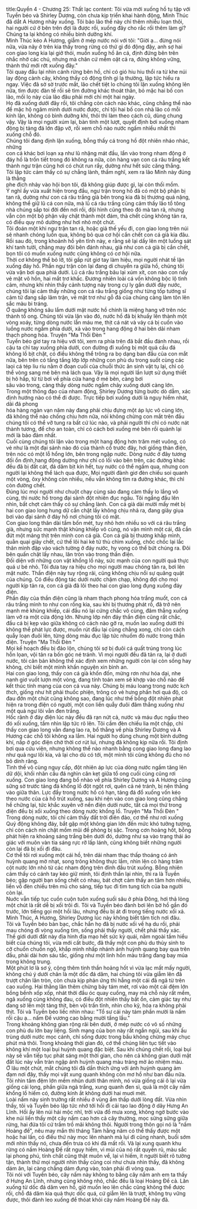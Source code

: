 title:Quyển 4 - Chương 25: Thất lạc
content:
Tôi vừa mới xuống hồ tụ tập với Tuyền béo và Shirley Dương, còn chưa kịp triển khai hành động, Minh Thúc đã dắt A Hương nhảy xuống. Tôi bảo lão thế này chỉ thêm nhiễu loạn thôi, hai người cứ ở bên trên đợi là được rồi, xuống đây cho rắc rối thêm làm gì? Chúng ta lại không có nhiều bình dưỡng khí.<br>Minh Thúc kéo A Hương, giẫm ở mép nước nói với tôi: "Giời ạ... đừng nói nữa, vừa nãy ở trên kia thấy trong rừng có thứ gì đó động đậy, anh sợ hai con giao long kia lại giở thói, muốn xuống hồ ăn cá, định đứng bên trên nhắc nhở các chú, nhưng mà chân cứ mềm oặt cả ra, đứng không vững, thành thử mới rớt xuống đây."<br>Tôi quay đầu lại nhìn cánh rừng bên hồ, chỉ có gió hiu hiu thổi ra từ khe núi lay động cành cây, không thấy có động tĩnh gì lạ thường, lập tức hiểu ra ngay. Việc đã sờ sờ trước mắt, lão chết tiệt lo chúng tôi lặn xuống không lên nữa, tìm được đàn tế rồi sẽ tìm đường khác thoát thân, bỏ mặc hai bố con lão, mối lo này của lão đâu phải mới chỉ một hai ngày.<br>Họ đã xuống dưới đây rồi, tôi chẳng còn cách nào khác, cũng chẳng thể nào để mặc hộ ngâm mình dưới nước được, chỉ tội hai bố con nhà lão có mỗi kính lặn, không có bình dưỡng khí, thôi thì làm theo cách cũ, dùng chung vậy. Vậy là mọi người xúm lại, bàn tính một lượt, quyết định bơi xuống nham động bị tảng đá lớn đập vỡ, rồi xem chỗ nào nước ngấm nhiều nhất thì xuống chỗ đó.<br>Chúng tôi đang định lặn xuống, bỗng thấy cá trong hồ đột nhiên nháo nhác, những<br>con cá khác bơi loạn xạ như lũ nhặng mát đầu, lẩn vào trong nham động ở đáy hồ là trốn tiết trong đó không ra nữa, còn hàng vạn con cá râu trắng kết thành ngư trận cũng hơi có chút run rẩy, dường như hết sức căng thẳng.<br>Tôi lập tức cảm thấy có sự chẳng lành, thầm nghĩ, xem ra lão Minh này đúng là thằng<br>phe địch nhảy vào hội bọn tôi, đã không giúp được gì, lại còn thối mồm.<br>Ý nghĩ ấy vừa xuất hiện trong đầu, ngư trận trong hồ đã có một bộ phận bị tan rã, dường như con cá râu trắng già bên trong kia đã bị thương quá nặng, không thể giữ lũ cá con nữa, mà lũ cá râu trắng cũng cảm thấy lão tổ tông nhà chúng sắp toi đời đến nơi rồi, đội hình cũng theo đó mà tan rã, nhưng vẫn còn một bộ phận vây chặt thành một đám, thà chết cũng không tản ra, có điều quy mô dường như hơi nhỏ một chút.<br>Tôi đoán một khi ngư trận tan rã, hoặc giả thế yếu đi, con giao long trên núi sẽ nhanh chóng luồn qua, không bỏ qua cơ hội cắn chết con cá già kia đâu. Rồi sau đó, trong khoảnh hồ yên tĩnh này, e rằng sẽ lại dấy lên một luồng sát khí tanh tưởi, chẳng may đôi bên đánh nhau, giả như con cá già bị cắn chết, bọn tôi có muốn xuống nước cũng không có cơ hội nữa.<br>Thời cơ không thể bỏ lỡ, tôi gấp rút giơ tay làm hiệu, mọi người nhát tề lặn xuống đáy hồ. Phần ngư trận còn lại đang di chuyển ra giữa hồ, chúng tôi vừa vặn bơi qua phiá dưới. Lũ cá râu trắng bâu lại xúm xít, con nào con nấy vẻ mặt vô hồn, hai mắt trơ khấc. Đương nhiên loài cá vốn không bộc lộ tình cảm, nhưng khi nhìn thấy cảnh tượng này trong cự ly gần dưới đáy nước, chúng tôi lại cảm thấy những con cá râu trắng giống như từng tốp tướng sĩ cảm tử đang sắp lâm trận, vẻ mặt trơ như gỗ đá của chúng càng làm tôn lên sắc màu bi tráng.<br>Ở quãng không sâu lắm dưới mặt nước hồ chính là miệng hang vỡ trên nóc thành tổ ong. Chúng tôi vừa lặn vào đó, nước hồ đã bị khuấy lên thành một vòng xoáy, từng dòng nước lẫn máu me, thịt cá nát và vảy cá bị cuốn vào luồng nước ngầm phía dưới, xả vào trong hang động ở hai bên dải nham thạch phong hóa. Truyện "Ma Thổi Đèn " <br>Tuyền béo giơ tay ra hiệu với tôi, xem ra phía trên đã bắt đầu đánh nhau, rồi cậu ta chỉ tay xuống phía dưới, con đường đi xuống bị một quả cầu đá không lồ bịt chặt, có điều không thể trông ra bọ dạng ban đầu của con mắt nữa, bên trên có tầng tầng lớp lớp những con phù du trong suốt cùng các laọi cá tép liu riu nằm ở đoạn cuối của chuỗi thức ăn sinh vật tụ lại, chỉ có thể vòng sang mé bên mà lách qua. Vậy là mọi người lần lượt sử dụng thiết bị hô hấp, từ từ bơi về phía cửa hang ở mé bên, càng bơi<br>sâu vào trong, càng thấy dòng nước ngầm chảy xuống dưới càng lớn.<br>Trong một thông đạo của nham động, Shirley Dương từng bước dò dẫm, xác định hướng nào có thể đi được. Trực tiếp bơi xuống dưới là nguy hiểm nhát, dải đá phong<br>hóa hàng ngàn vạn năm này đang phải chịu đựng một áp lực vô cùng lớn, đã không thể nào chống chịu hơn nữa, nói không chừng con mắt trên đầu chúng tôi có thể vỡ tung ra bất cứ lúc nào, và phải người thì chỉ có nước nát thành tương, để cho an toàn, chỉ có cách bơi xuống mé bên rồi quành lại mới là bảo đảm nhất.<br>Cuối cùng chúng tôi lặn vào trong một hang động hơn trăm mét vuông, có vẻ như là một đại sảnh nào đó của thành cổ trước đây, hơi giống thàn điện, trên nóc có một lỗ hổng lớn, bên trong ngập nước. Dòng nước ở đây tương đối ổn định,hang động dường như chỉ có lối vào bên trên, các đường khác đều đã bị đất cát, đá dăm bịt kín hết, tuy nước có thể ngấm qua, nhưng con người lại không thể lách qua được, Mọi người đành giơ đèn chiếu soi quanh một vòng, ôxy không còn nhiều, nếu vẫn không tìm ra đường khác, thì chỉ còn đường chết.<br>Đúng lúc mọi người như chuột chạy cùng sào đang cảm thấy lo lắng vô cùng, thì nước hồ trong đại sảnh đột nhiên đục ngầu. Tôi ngẩng đầu lên nhìn, bất chợt cảm thấy có sự chẳng lành. Con cá già dài mười mấy mét bị hai con giao long hung dữ cắn chặt lấy không chịu nhả ra, đang giãy giụa bơi vào đại sảnh ở đáy hồ nơi chúng tôi có mặt.<br>Con giao long thân dài tầm bốn mét, tuy nhỏ hơn nhiều so với cá râu trắng già, nhưng sức mạnh thật khủng khiếp vô cùng, nó vặn mình một cái, đã cắn đứt một mảng thịt trên mình con cá già. Con cá già bị thương khắp mình, quằn quại giãy chết, cứ thế lôi hai kẻ tử thù chìm xuống, chốc chốc lại lắc thân mình đập vào vách tường ở đáy nước, hy vọng có thể bứt chúng ra. Đôi bên quấn chặt lấy nhau, lăn tròn vào trong thần điện.<br>Đối diện với những con vật khổng lồ này, sức mạnh của con người quả thực quá ư bé nhỏ. Tôi đưa tay ra hiệu cho mọi người mau chóng tản ra, bơi lên mặt nước. Thần điện này tuy rộng rãi, cũng không chịu nổi sự quăng quật của chúng. Có điều động tác dưới nước chậm chạp, không đợi cho mọi người kịp tản ra, con cá già đã lôi theo hai con giao long đụng xuống đáy điện.<br>Phần đáy của thần điện cũng là nham thạch phong hóa trắng muốt, con cá râu trắng mình to như con rồng kia, sau khi bị thương phát rồ, đã trở nên mạnh mẽ khủng khiếp, cái đầu nó lại cứng chắc vô cùng, đâm thẳng xuống làm vỡ ra một cửa động lớn. Nhưng lớp nền đáy thần điện cũng rất chắc, đầu cá bị kẹp vào giữa không có cách nào gỡ ra, muốn lao xuống dưới thì không thể phát lực được, muốn rút đầu lại cũng chẳng xong, chỉ còn cách quẫy loạn đuôi lên, từng dòng máu đục lập tức nhuốm đỏ nước trong thần điện. Truyện "Ma Thổi Đèn " <br>Mọi kế hoạch đều bị đảo lộn, chúng tôi sợ bị đuôi cá quất trúng trong lúc hỗn lọan, vội tản ra bốn góc né tránh. Vì mọi người đều đã tản ra, lại ở duới nước, tôi căn bản không thể xác định xem những người còn lại còn sống hay không, chỉ biết một mình khấn nguyện xin bình an.<br>Hai con giao long, thấy con cá già khốn đốn, mừng rơn như hóa dại, nhe nanh giơ vuốt lượn một vòng, đang tính toán xem sẽ khợp vào chỗ nào để kết thúc tính mạng của con cá vua này. Chúng bị máu loang trong nước k*ch th*ch, giống như hít phải thuốc phiện, trông có vẻ hưng phấn hơi quá độ, có đau đớn một chút cũng không sao, đang lúc như thế bỗng đột nhiên phát hiện ra trong điện có người, một con liền quẫy đuôi đâm thẳng xuống như một quả ngư lôi vằn đen trắng.<br>Hốc rãnh ở đáy điện lúc này đều đã rạn nứt cả, nước và máu đục ngầu theo đó xối xuống, tầm nhìn lập tức rõ lên. Tôi cầm đèn chiếu lia một chập, chỉ thấy con giao long vằn đang lao ra, bổ thẳng về phía Shirley Dương và A Hương các chỗ tôi không xa lắm. Hai người họ dùng chung một bình dưỡng khí, nấp ở góc điện chờ thời cơ rút lui, nhưng đã không kịp nữa rồi. Tôi định bơi qua cứu viện, nhưng không thể nào nhanh bằng cong giao long đang lao như quả ngư lôi kia, vả lại cho dù có tới, một mình tôi cũng không đủ cho nó bõ dính răng.<br>Tình thế vô cùng nguy cấp, đột nhiên áp lực của dòng nước ngầm tăng lên dữ dội, khối nhãn cầu đá nghìn cân kẹt giữa tổ ong cuối cùng cũng rơi xuống. Con giao long đang bổ nhào về phía Shirley Dương và A Hương cũng sững sờ trước tảng đá khổng lồ đột ngột rơi, quên cả né tránh, bị nện thẳng vào giữa thân. Lực đẩy trong nước hồ có hạn, tảng đá đổ xuống vốn kéo theo nước của cả hồ trút xuống, sau khi nện vào con giao long cũng chẳng hề chững lại, tức khắc xuyên vỡ nền điện dưới nước, tất cả mọi thứ trong điện đều bị xối xuống theo dòng nước khổng lồ. Truyện "Ma Thổi Đèn " <br>Trong dòng nước, tôi chỉ cảm thấy đất trời điên đảo, cơ thể như rơi xuống Quỷ động không đáy, bắt gặp một không gian lớn đến mức khó tưởng tượng, chỉ còn cách nín chặt mồm mũi đề phòng bị sặc. Trong cơn hoảng hốt, bỗng phát hiện ra khoảng sáng trắng bên dưới đó, dường như sa vào trạng thái ảo giác với muôn vàn tia sáng rực rỡ lấp lánh, cũng không biết những người còn lại đã bị xối đi đâu.<br>Cơ thể tôi rơi xuống một cái hồ, trên dải nham thạc thấp thoáng có ánh huỳnh quang mờ nhạt, song trông không thực lắm, nhìn lên có hàng trăm cột nước lớn nhỏ từ các nham động trên đỉnh đầu trút xuống. Bỗng nhiên cảm thấy có cánh tay kéo giữ mình, tôi định thần lại nhìn, thì ra là Tuyền béo; gặp người bạn sống chết có nhau, bát chợt cảm thấy an tâm hơn nhiều, liền vỗ đèn chiếu trên mũ cho sáng, tiếp tục đi tìm tung tích của ba người còn lại.<br>Nuớc vẫn tiếp tục cuồn cuộn tuôn xuống suối sâu ở phía Đông, hơi thả lỏng một chút là rất dễ bị xối trôi đi. Tôi và Tuyền béo đành bơi lên bờ hồ gần đó trước, lớn tiếng gọi một hồi lâu, nhưng đều bị át đi trong tiếng nước xối xả. Minh Thúc, A Hương, Shirley Dương lúc này không biết tăm tích nơi đâu.<br>Tôi và Tuyền béo bàn bạc, chắc hắn họ đã bị nước xối về hạ du rồi, phải mau chóng đi vòng xuống tìm, sống phải thấy người, chết phải thấy xác. Thế giới dưới đất này địa hình địa mạo hết sức kỳ quái, nằm ngoài tầm hiểu biết của chúng tôi, vừa mới cất bước, đã thấy một con phù du thủy sinh to cỡ chuồn chuồn ngô, khắp mình nhấp nhánh ánh huỳnh quang bay qua trên đầu, phải dài hơn sáu tấc, giống như một linh hồn màu trắng đang bay múa trong không trung.<br>Một phút lơ là sơ ý, cộng thêm tinh thần hoảng hốt vì vừa lạc mất mấy người, không chú ý dưới chân là một dốc đá dăm, hai chúng tôi vừa giẫm lên đã trượt chân lăn tròn, còn chưa kịp phản ứng thì hẫng một cái đã ngã từ trên cao xuống. Hai thằng lăn thêm chừng bảy tám mét, rơi vào một cái đệm lớn bồng bềnh xốp xốp, nhát thời đầu óc quay cuồng, may mà chỗ này rất mềm, ngã xuống cùng không đau, có điều đột nhiên thấy bất ổn, cảm giác tay như đang sờ lên một tảng thịt, bèn vội trấn tĩnh, nhìn cho kỹ, hóa ra không phải thịt. Tôi và Tuyền béo liếc nhìn nhau: "Tổ sư cái này tám phần mười là nấm rồi cậu ạ... nấm Đế vương cao bằng mười tầng lầu."<br>Trong khoảng không gian rộng rãi bên dưới, ở mép nước có vô số những con phù du lớn bay liệng. Sinh mạng của bọn này rất ngắn ngủi, sau khi ấu trùng dưới nước mọc cánh, chỉ sống được trong bầu không chừng máy chục phút mà thôi. Trong khoảng thời gian đó, cớ thể chúng liên tục tiết vào không khí một loại bụi huỳnh quang đặc biệt. Sau khi chúng chết rồi, loại bụi này sẽ vẫn tiếp tục phát sáng một thời gian, cho nên cả không gian dưới mặt đất lúc này vẫn tràn ngập ánh huỳnh quang màu tráng mờ ảo nhiệm màu.<br>Ở lâu một chút, mắt chúng tôi đã dần thích ứng với ánh huỳnh quang ảm đạm nơi đây, thấy mọi vật xung quanh không còn mơ hồ như ban đầu nữa. Tôi nhìn tấm đệm lớn mềm nhũn dưới thân mình, nó vừa giống cái ô lại vừa giống cái lọng, phần giữa ngả trắng, xung quanh đen sì, quả là một cây nấm khổng lồ hiếm có, đường kính ắt không dưới hai muơi mét.<br>Loài nấm này sinh trưởng rất nhiều ở vùng ẩm thấp dưới lòng đất. Vừa nhìn thấy, tôi và Tuyền béo lập tức nhớ tới hồi đi cải tạo lao động ở dãy Hưng An Lĩnh. Hồi ấy lên núi hái mộc nhĩ, trời vừa đổ mưa xong, không ngờ bước vào khe núi liền thấy một cây nấm cao hơn cả cây thường, mọc sừng sững giữa rừng, hai đứa tôi cứ trầm trồ mãi không thôi. Người trong thôn gọi nó là "nấm Hoàng đế", nêu may mắn thì tháng Tám hằng năm có thể thấy được một hoặc hai lần, có điều thứ này mọc lên nhanh mà lụi đi cũng nhanh, buổi sớm mới nhìn thấy nó, chưa đến trưa có khi đã mất rồi. Vả lại xung quanh khu rừng có nấm Hoàng Đế rất nguy hiểm, vì mùi của nó rất quyến rũ, màu sắc lại phong phú, tính chất cũng thật muôn vể, lại vì hiếm, ít người biết rõ tường tận, thành thử mọi người nhìn thấy cũng coi như chưa nhìn thấy, đã không dám ăn, lại càng chẳng dám đụng vào, toàn phải đi vòng qua.<br>Tôi nói với Tuyền béo, cây nấm này không to bằng cây nấm anh em ta thấy ở Hưng An Lĩnh, nhưng cũng không nhỏ, chắc đều là loại Hoàng Đế cả. Lăn xuống từ dốc đá dăm ven hồ, giờ muốn leo lên chắc cũng không thể được rồi, chỗ đá dăm kia quả thực dốc quá, cứ giẫm lên là trượt, không trụ vững được, thôi đành leo xuống để thóat khỏi cây nấm Hoàng Đế này đã.